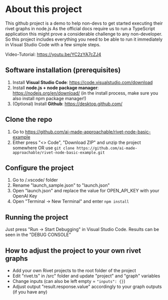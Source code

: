 # About this project
This github project is a demo to help non-devs to get started executing their rivet graphs in node.js
As the official docs require us to run a TypeScript application this might prove a considerable challenge to any non-developer. So this project includes everything you need to be able to run it immediately in Visual Studio Code with a few simple steps.

Video-Tutorial: https://youtu.be/YC2zYA7cZJ4

## Software installation (prerequisites)
1. Install **Visual Studio Code**: https://code.visualstudio.com/download
2. Install **node.js + node package manager**: https://nodejs.org/en/download/ 
 (in the install process, make sure you also install npm package manager!)
3. (Optional) Install **Github**: https://desktop.github.com/

## Clone the repo
1. Go to https://github.com/ai-made-approachable/rivet-node-basic-example
1. Either press "<> Code", "Download ZIP" and unzip the project somewhere OR use ```git clone https://github.com/ai-made-approachable/rivet-node-basic-example.git```

## Configure the project
1. Go to /.vscode/ folder
2. Rename "launch_sample.json" to "launch.json"
3. Open "launch.json" and replace the value for OPEN_API_KEY with your OpenAI Key
4. Open "Terminal -> New Terminal" and enter ```npm install```

## Running the project
Just press "Run -> Start Debugging" in Visual Studio Code. Results can be seen in the "DEBUG CONSOLE"

## How to adjust the project to your own rivet graphs
- Add your own Rivet projects to the root folder of the project
- Edit "rivet.ts" in /src" folder and update "project" and "graph" variables
- Change inputs (can also be left empty = ```"inputs": {}```)
- Adjust output "result.response.value" accordingly to your graph outputs (if you have any)
